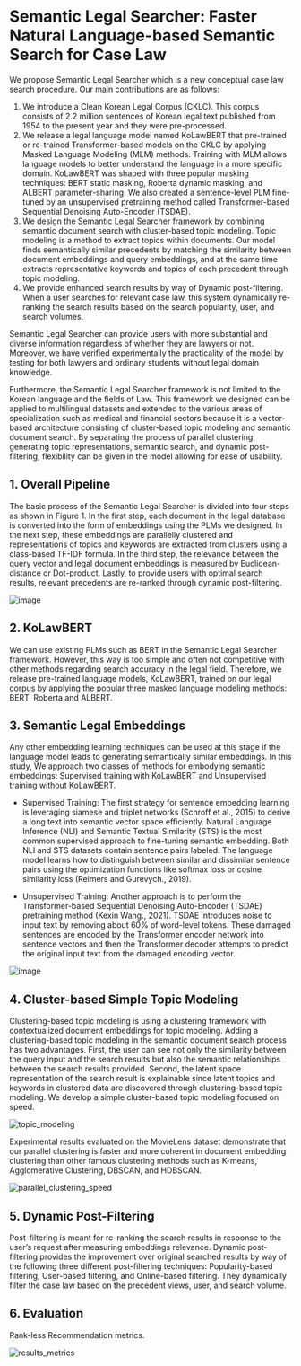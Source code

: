 # Semantic Legal Searcher: Faster Natural Language-based Semantic Search for Case Law

 We propose Semantic Legal Searcher which is a new conceptual case law search procedure. Our main contributions are as follows:
 
 1)	We introduce a Clean Korean Legal Corpus (CKLC). This corpus consists of 2.2 million sentences of Korean legal text published from 1954 to the present year and they were pre-processed.
 2) We release a legal language model named KoLawBERT that pre-trained or re-trained Transformer-based models on the CKLC by applying Masked Language Modeling (MLM) methods. Training with MLM allows language models to better understand the language in a more specific domain. KoLawBERT was shaped with three popular masking techniques: BERT static masking, Roberta dynamic masking, and ALBERT parameter-sharing. We also created a sentence-level PLM fine-tuned by an unsupervised pretraining method called Transformer-based Sequential Denoising Auto-Encoder (TSDAE).
 3) We design the Semantic Legal Searcher framework by combining semantic document search with cluster-based topic modeling. Topic modeling is a method to extract topics within documents. Our model finds semantically similar precedents by matching the similarity between document embeddings and query embeddings, and at the same time extracts representative keywords and topics of each precedent through topic modeling.
 4)	We provide enhanced search results by way of Dynamic post-filtering. When a user searches for relevant case law, this system dynamically re-ranking the search results based on the search popularity, user, and search volumes.

 Semantic Legal Searcher can provide users with more substantial and diverse information regardless of whether they are lawyers or not. Moreover, we have verified experimentally the practicality of the model by testing for both lawyers and ordinary students without legal domain knowledge.
 
 Furthermore, the Semantic Legal Searcher framework is not limited to the Korean language and the fields of Law. This framework we designed can be applied to multilingual datasets and extended to the various areas of specialization such as medical and financial sectors because it is a vector-based architecture consisting of cluster-based topic modeling and semantic document search. By separating the process of parallel clustering, generating topic representations, semantic search, and dynamic post-filtering, flexibility can be given in the model allowing for ease of usability.
 

 ## 1. Overall Pipeline
 
 The basic process of the Semantic Legal Searcher is divided into four steps as shown in Figure 1.  In the first step, each document in the legal database is converted into the form of embeddings using the PLMs we designed. In the next step, these embeddings are parallelly clustered and representations of topics and keywords are extracted from clusters using a class-based TF-IDF formula. In the third step, the relevance between the query vector and legal document embeddings is measured by Euclidean-distance or Dot-product. Lastly, to provide users with optimal search results, relevant precedents are re-ranked through dynamic post-filtering.

![image](https://user-images.githubusercontent.com/105137667/186150572-0d86602e-63e4-48f7-9dba-c299f2805f2e.png)

## 2. KoLawBERT

 We can use existing PLMs such as BERT in the Semantic Legal Searcher framework. However, this way is too simple and often not competitive with other methods regarding search accuracy in the legal field. Therefore, we release pre-trained language models, KoLawBERT, trained on our legal corpus by applying the popular three masked language modeling methods: BERT, Roberta and ALBERT.

## 3. Semantic Legal Embeddings

 Any other embedding learning techniques can be used at this stage if the language model leads to generating semantically similar embeddings. In this study, We approach two classes of methods for embodying semantic embeddings: Supervised training with KoLawBERT and Unsupervised training without KoLawBERT.
 
  - Supervised Training: The first strategy for sentence embedding learning is leveraging siamese and triplet networks (Schroff et al., 2015) to derive a long text into semantic vector space efficiently. Natural Language Inference (NLI) and Semantic Textual Similarity (STS) is the most common supervised approach to fine-tuning semantic embedding. Both NLI and STS datasets contain sentence pairs labeled. The language model learns how to distinguish between similar and dissimilar sentence pairs using the optimization functions like softmax loss or cosine similarity loss (Reimers and Gurevych., 2019).
 
  - Unsupervised Training: Another approach is to perform the Transformer-based Sequential Denoising Auto-Encoder (TSDAE) pretraining method (Kexin Wang., 2021). TSDAE introduces noise to input text by removing about 60% of word-level tokens. These damaged sentences are encoded by the Transformer encoder network into sentence vectors and then the Transformer decoder attempts to predict the original input text from the damaged encoding vector. 

![image](https://user-images.githubusercontent.com/105137667/186151462-b9b9ee81-bb83-431f-b190-86242ce1d9fe.png)


## 4. Cluster-based Simple Topic Modeling

 Clustering-based topic modeling is using a clustering framework with contextualized document embeddings for topic modeling. Adding a clustering-based topic modeling in the semantic document search process has two advantages. First, the user can see not only the similarity between the query input and the search results but also the semantic relationships between the search results provided. Second, the latent space representation of the search result is explainable since latent topics and keywords in clustered data are discovered through clustering-based topic modeling. We develop a simple cluster-based topic modeling focused on speed.
 
 
![topic_modeling](https://user-images.githubusercontent.com/105137667/185838139-d6ed8874-2715-48e1-98ef-1cb8317f7a19.jpg)
 
 
Experimental results evaluated on the MovieLens dataset demonstrate that our parallel clustering is faster and more coherent in document embedding clustering than other famous clustering methods such as K-means, Agglomerative Clustering, DBSCAN, and HDBSCAN.


![parallel_clustering_speed](https://user-images.githubusercontent.com/105137667/172763944-19bf4646-861b-432c-8e71-84dc95bf80a5.jpg)


## 5. Dynamic Post-Filtering
 Post-filtering is meant for re-ranking the search results in response to the user’s request after measuring embeddings relevance. Dynamic post-filtering provides the improvement over original searched results by way of the following three different post-filtering techniques: Popularity-based filtering, User-based filtering, and Online-based filtering. They dynamically filter the case law based on the precedent views, user, and search volume.
 

## 6. Evaluation

Rank-less Recommendation metrics.


![results_metrics](https://user-images.githubusercontent.com/105137667/174745498-ed65fda1-493b-4ae1-80c5-21e0e34db4ef.jpg)
